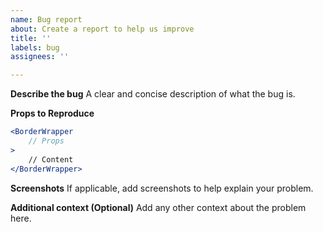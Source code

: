 ```yaml
---
name: Bug report
about: Create a report to help us improve
title: ''
labels: bug
assignees: ''

---
```


**Describe the bug**
A clear and concise description of what the bug is.

**Props to Reproduce**
```jsx
<BorderWrapper
	// Props
>
	// Content
</BorderWrapper>
```

**Screenshots**
If applicable, add screenshots to help explain your problem.

**Additional context (Optional)**
Add any other context about the problem here.

